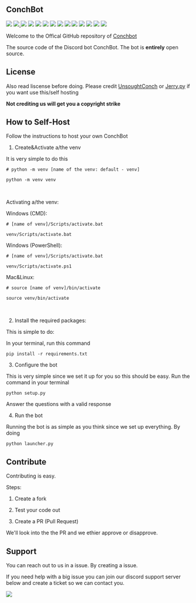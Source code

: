 ## ConchBot

[![](https://img.shields.io/discord/793898305176338453?color=blue&label=Conchbot%20Support%20Server&style=for-the-badge)](https://discord.gg/3vzm7gt9Jy) [ ![](https://img.shields.io/discord/842232034356756502?color=blue&label=Conch%20Development&style=for-the-badge)
](https://discord.gg/FxBVy86nnG) ![](https://img.shields.io/github/repo-size/ConchDev/ConchBot?color=blue&label=ConchBot%20Size&style=for-the-badge) ![](https://img.shields.io/github/issues-raw/ConchDev/ConchBot?label=Issues&style=for-the-badge) ![](https://img.shields.io/github/issues-pr-raw/ConchDev/ConchBot?label=Pull%20Requests&style=for-the-badge) ![](https://img.shields.io/github/milestones/all/ConchDev/ConchBot?label=MileStones&style=for-the-badge) ![](https://img.shields.io/github/discussions/ConchDev/ConchBot?style=for-the-badge) ![](https://img.shields.io/github/downloads/ConchDev/ConchBot/total?style=for-the-badge) ![](https://img.shields.io/github/languages/count/ConchDev/ConchBot?label=Programming%20Languages&style=for-the-badge) ![](https://img.shields.io/github/license/ConchDev/ConchBot?style=for-the-badge) ![](https://img.shields.io/github/contributors/ConchDev/ConchBot?style=for-the-badge) ![](https://img.shields.io/github/languages/top/ConchDev/ConchBot?style=for-the-badge) [![](https://img.shields.io/badge/ConchBot-Status-blue?style=for-the-badge)](https://conch.statuspage.io/) [![](https://img.shields.io/badge/Vote-ConchBot-blue?style=for-the-badge)](https://top.gg/bot/733467297666170980) 





Welcome to the Offical GitHub repository of [Conchbot](https://github.com/ConchDev/ConchBot/)

The source code of the Discord bot ConchBot. The bot is **entirely** open source.




## License

Also read liscense before doing. Please credit [UnsoughtConch](https://github.com/ConchDev) or [Jerry.py](https://github.com/Jerry-py) if you want use this/self hosting

**Not crediting us will get you a copyright strike**


## How to Self-Host
Follow the instructions to host your own ConchBot

1. Create&Activate a/the venv

It is very simple to do this

```
# python -m venv [name of the venv: default - venv]

python -m venv venv
```
<br>

Activating a/the venv:


Windows (CMD):


```
# [name of venv]/Scripts/activate.bat

venv/Scripts/activate.bat
```

Windows (PowerShell):

```
# [name of venv]/Scripts/activate.bat

venv/Scripts/activate.ps1
```

Mac&Linux:

```
# source [name of venv]/bin/activate

source venv/bin/activate
```

<br>

2. Install the required packages:

This is simple to do:

In your terminal, run this command
```
pip install -r requirements.txt
```

3. Configure the bot

This is very simple since we set it up for you so this should be easy. Run the command in your terminal

```
python setup.py
```
Answer the questions with a valid response

4. Run the bot

Running the bot is as simple as you think since we set up everything. By doing

```
python launcher.py
```


## Contribute

Contributing is easy.

Steps:
1. Create a fork

2. Test your code out

3. Create a PR (Pull Request)

We'll look into the the PR and we ethier approve or disapprove.



## Support 

You can reach out to us in a issue. By creating a issue. 

If you need help with a big issue you can join our discord support server below and create a ticket so we can contact you.

[![](https://img.shields.io/discord/793898305176338453?color=blue&label=Conchbot%20Support%20Server&style=for-the-badge)](https://discord.gg/3vzm7gt9Jy)
